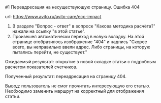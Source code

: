 #1 Переадресация на несуществующую страницу. Ошибка 404

url: https://www.avito.ru/avito-care/eco-impact

1. В разделе "Вопрос - ответ" в вопросе "Какова методика расчёта?" нажали на ссылку "в этой статье".
2. Произешел автоматически переход в новую вкладку. На этой странице отобразилось изображение "404" и надпись 
"Скорее всего, вы неправильно ввели адрес. Либо страницы, на которую пытались перейти, не существует."

Ожидаемый результат: открытие в новой складке статьи с подробным расчетом показателей счетчиков.

Полученный результат: переадресация на страницу 404.

Вывод: пользователь не смог прочитать интересующую его статью. Необходимо заменить маршрут на корректный для отображения статьи.

